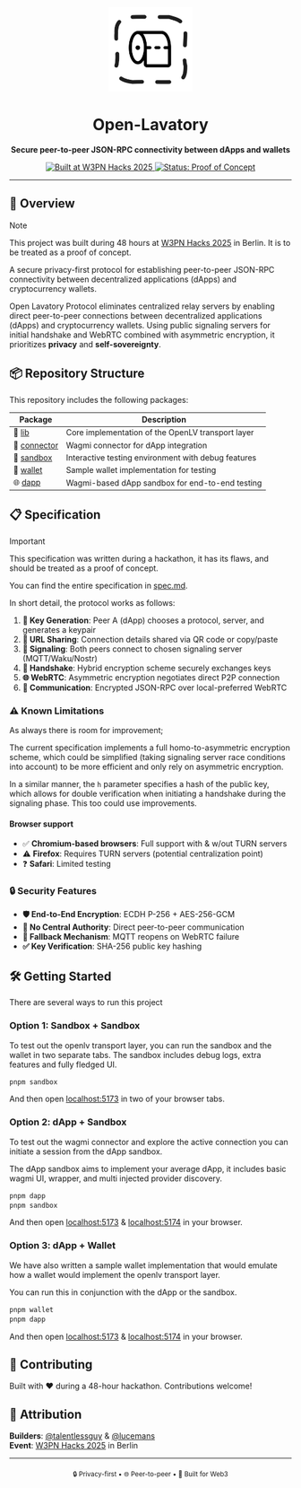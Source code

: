 <div align="center">
  <img src="./packages/dapp/public/openlavatory.png" alt="Open Lavatory Protocol" width="150" height="150">
  <br />
  <h1>Open-Lavatory</h1>
  <p><strong>Secure peer-to-peer JSON-RPC connectivity between dApps and wallets</strong></p>
  
  <div align="center">
    <a href="https://hackathon.web3privacy.info">
      <img src="https://img.shields.io/badge/Built%20at-W3PN%20Hacks%202025-blue?style=for-the-badge" alt="Built at W3PN Hacks 2025">
    </a>
    <a href="#">
      <img src="https://img.shields.io/badge/Status-Proof%20of%20Concept-orange?style=for-the-badge" alt="Status: Proof of Concept">
    </a>
  </div>
</div>

---

## 🌟 Overview

> [!NOTE]  
> This project was built during 48 hours at [W3PN Hacks 2025](https://hackathon.web3privacy.info) in Berlin. It is to be treated as a proof of concept.

A secure privacy-first protocol for establishing peer-to-peer JSON-RPC connectivity between decentralized applications (dApps) and cryptocurrency wallets.

Open Lavatory Protocol eliminates centralized relay servers by enabling direct peer-to-peer connections between decentralized applications (dApps) and cryptocurrency wallets. Using public signaling servers for initial handshake and WebRTC combined with asymmetric encryption, it prioritizes **privacy** and **self-sovereignty**.

## 📦 Repository Structure

This repository includes the following packages:

| Package | Description |
|---------|-------------|
| 🔧 [lib](./packages/lib) | Core implementation of the OpenLV transport layer |
| 🔌 [connector](./packages/connector) | Wagmi connector for dApp integration |
| 🧪 [sandbox](./packages/sandbox) | Interactive testing environment with debug features |
| 👛 [wallet](./packages/wallet) | Sample wallet implementation for testing |
| 🌐 [dapp](./packages/dapp) | Wagmi-based dApp sandbox for end-to-end testing |

## 📋 Specification

> [!IMPORTANT]  
> This specification was written during a hackathon, it has its flaws, and should be treated as a proof of concept.

You can find the entire specification in [spec.md](./spec.md).

In short detail, the protocol works as follows:

1. **🔑 Key Generation**: Peer A (dApp) chooses a protocol, server, and generates a keypair
2. **📱 URL Sharing**: Connection details shared via QR code or copy/paste  
3. **🤝 Signaling**: Both peers connect to chosen signaling server (MQTT/Waku/Nostr)
4. **🔐 Handshake**: Hybrid encryption scheme securely exchanges keys
5. **🌐 WebRTC**: Asymmetric encryption negotiates direct P2P connection
6. **💬 Communication**: Encrypted JSON-RPC over local-preferred WebRTC

### ⚠️ Known Limitations

As always there is room for improvement;

The current specification implements a full homo-to-asymmetric encryption scheme, which could be simplified (taking signaling server race conditions into account) to be more efficient and only rely on asymmetric encryption.

In a similar manner, the `h` parameter specifies a hash of the public key, which allows for double verification when initiating a handshake during the signaling phase. This too could use improvements.

#### Browser support

- ✅ **Chromium-based browsers**: Full support with & w/out TURN servers
- ⚠️ **Firefox**: Requires TURN servers (potential centralization point)
- ❓ **Safari**: Limited testing

### 🔒 Security Features

- **🛡️ End-to-End Encryption**: ECDH P-256 + AES-256-GCM
- **🚫 No Central Authority**: Direct peer-to-peer communication
- **🔄 Fallback Mechanism**: MQTT reopens on WebRTC failure
- **✅ Key Verification**: SHA-256 public key hashing

## 🛠️ Getting Started

There are several ways to run this project

### Option 1: Sandbox + Sandbox

To test out the openlv transport layer, you can run the sandbox and the wallet in two separate tabs. The sandbox includes debug logs, extra features and fully fledged UI.

```bash
pnpm sandbox
```

And then open [localhost:5173](http://localhost:5173) in two of your browser tabs.

### Option 2: dApp + Sandbox

To test out the wagmi connector and explore the active connection you can initiate a session from the dApp sandbox.

The dApp sandbox aims to implement your average dApp, it includes basic wagmi UI, wrapper, and multi injected provider discovery.

```bash
pnpm dapp
pnpm sandbox
```

And then open [localhost:5173](http://localhost:5173) & [localhost:5174](http://localhost:5174) in your browser.

### Option 3: dApp + Wallet

We have also written a sample wallet implementation that would emulate how a wallet would implement the openlv transport layer.

You can run this in conjunction with the dApp or the sandbox.

```bash
pnpm wallet
pnpm dapp
```

And then open [localhost:5173](http://localhost:5173) & [localhost:5174](http://localhost:5174) in your browser.

## 🤝 Contributing

Built with ❤️ during a 48-hour hackathon. Contributions welcome!

## 👥 Attribution

**Builders**: [@talentlessguy](https://github.com/talentlessguy) & [@lucemans](https://github.com/lucemans)  
**Event**: [W3PN Hacks 2025](https://hackathon.web3privacy.info) in Berlin

---

<div align="center">
  <sub>🔒 Privacy-first • 🌐 Peer-to-peer • 🚀 Built for Web3</sub>
</div>
